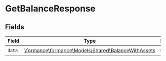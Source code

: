 # GetBalanceResponse


## Fields

| Field                                                                                          | Type                                                                                           | Required                                                                                       | Description                                                                                    |
| ---------------------------------------------------------------------------------------------- | ---------------------------------------------------------------------------------------------- | ---------------------------------------------------------------------------------------------- | ---------------------------------------------------------------------------------------------- |
| `data`                                                                                         | [\formance\formance\Models\Shared\BalanceWithAssets](../../Models/Shared/BalanceWithAssets.md) | :heavy_check_mark:                                                                             | N/A                                                                                            |